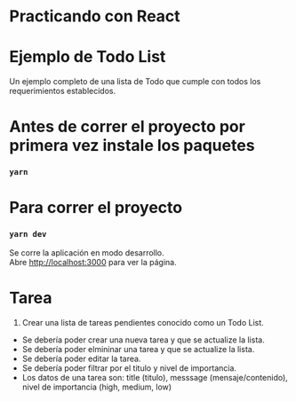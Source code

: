 # Practicando con React

# Ejemplo de Todo List

Un ejemplo completo de una lista de Todo que cumple con todos los requerimientos establecidos.

# Antes de correr el proyecto por primera vez instale los paquetes

### `yarn`

# Para correr el proyecto

### `yarn dev`

Se corre la aplicación en modo desarrollo.\
Abre [http://localhost:3000](http://localhost:3000) para ver la página.

# Tarea

1. Crear una lista de tareas pendientes conocido como un Todo List.

- Se debería poder crear una nueva tarea y que se actualize la lista.
- Se debería poder elmininar una tarea y que se actualize la lista.
- Se debería poder editar la tarea.
- Se debería poder filtrar por el titulo y nivel de importancia.
- Los datos de una tarea son: title (titulo), messsage (mensaje/contenido), nivel de importancia (high, medium, low)
